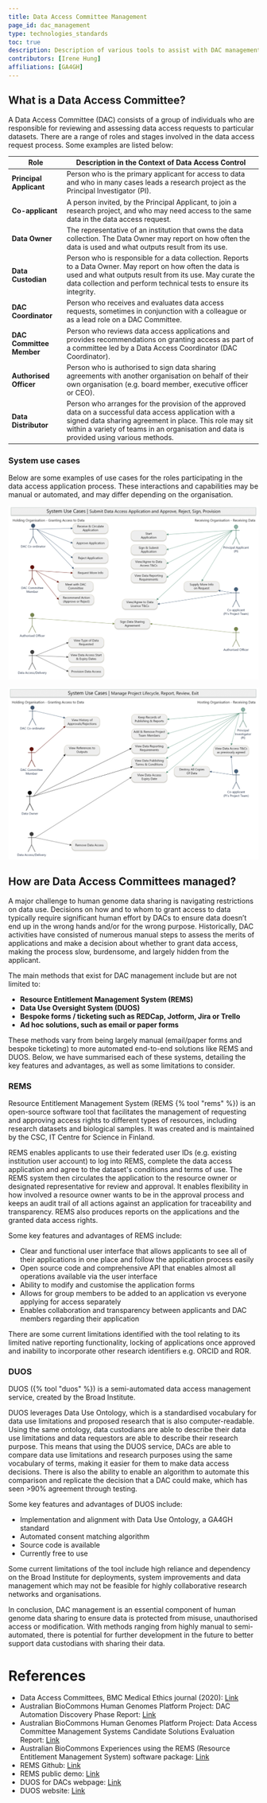 ```yaml
---
title: Data Access Committee Management
page_id: dac_management
type: technologies_standards
toc: true
description: Description of various tools to assist with DAC management.
contributors: [Irene Hung]
affiliations: [GA4GH]
---
```


## What is a Data Access Committee?

A Data Access Committee (DAC) consists of a group of individuals who are responsible for reviewing and assessing data access requests to particular datasets. There are a range of roles and stages involved in the data access request process. Some examples are listed below:

| Role                  | Description in the Context of Data Access Control                                                                                                                                                           |
|-----------------------|-------------------------------------------------------------------------------------------------------------------------------------------------------------------------------------------------------------|
| **Principal Applicant**  | Person who is the primary applicant for access to data and who in many cases leads a research project as the Principal Investigator (PI).                                                                    |
| **Co-applicant**         | A person invited, by the Principal Applicant, to join a research project, and who may need access to the same data in the data access request.                                                               |
| **Data Owner**           | The representative of an institution that owns the data collection. The Data Owner may report on how often the data is used and what outputs result from its use.                                              |
| **Data Custodian**       | Person who is responsible for a data collection. Reports to a Data Owner. May report on how often the data is used and what outputs result from its use. May curate the data collection and perform technical tests to ensure its integrity. |
| **DAC Coordinator**      | Person who receives and evaluates data access requests, sometimes in conjunction with a colleague or as a lead role on a DAC Committee.                                                                      |
| **DAC Committee Member** | Person who reviews data access applications and provides recommendations on granting access as part of a committee led by a Data Access Coordinator (DAC Coordinator).                                         |
| **Authorised Officer**   | Person who is authorised to sign data sharing agreements with another organisation on behalf of their own organisation (e.g. board member, executive officer or CEO).                                          |
| **Data Distributor**     | Person who arranges for the provision of the approved data on a successful data access application with a signed data sharing agreement in place. This role may sit within a variety of teams in an organisation and data is provided using various methods. |

### System use cases

Below are some examples of use cases for the roles participating in the data access application process. These interactions and capabilities may be manual or automated, and may differ depending on the organisation.

![dac_img_1](images/screenshots/dac_img_1.png)

![dac_img_2](images/screenshots/dac_img_2.png)

## How are Data Access Committees managed?

A major challenge to human genome data sharing is navigating restrictions on data use. Decisions on how and to whom to grant access to data typically require significant human effort by DACs to ensure data doesn’t end up in the wrong hands and/or for the wrong purpose. Historically, DAC activities have consisted of numerous manual steps to assess the merits of applications and make a decision about whether to grant data access, making the process slow, burdensome, and largely hidden from the applicant.

The main methods that exist for DAC management include but are not limited to:

- **Resource Entitlement Management System (REMS)**
- **Data Use Oversight System (DUOS)**
- **Bespoke forms / ticketing such as REDCap, Jotform, Jira or Trello**
- **Ad hoc solutions, such as email or paper forms**

These methods vary from being largely manual (email/paper forms and bespoke ticketing) to more automated end-to-end solutions like REMS and DUOS. Below, we have summarised each of these systems, detailing the key features and advantages, as well as some limitations to consider.

### REMS

Resource Entitlement Management System (REMS {% tool "rems" %})  is an open-source software tool that facilitates the management of requesting and approving access rights to different types of resources, including research datasets and biological samples. It was created and is maintained by the CSC, IT Centre for Science in Finland.

REMS enables applicants to use their federated user IDs (e.g. existing institution user account) to log into REMS, complete the data access application and agree to the dataset's conditions and terms of use. The REMS system then circulates the application to the resource owner or designated representative for review and approval. It enables flexibility in how involved a resource owner wants to be in the approval process and keeps an audit trail of all actions against an application for traceability and transparency. REMS also produces reports on the applications and the granted data access rights.

Some key features and advantages of REMS include:

- Clear and functional user interface that allows applicants to see all of their applications in one place and follow the application process easily
- Open source code and comprehensive API that enables almost all operations available via the user interface
- Ability to modify and customise the application forms
- Allows for group members to be added to an application vs everyone applying for access separately
- Enables collaboration and transparency between applicants and DAC members regarding their application

There are some current limitations identified with the tool relating to its limited native reporting functionality, locking of applications once approved and inability to incorporate other research identifiers e.g. ORCID and ROR.

### DUOS

DUOS ({% tool "duos" %}) is a semi-automated data access management service, created by the Broad Institute.

DUOS leverages Data Use Ontology, which is a standardised vocabulary for data use limitations and proposed research that is also computer-readable. Using the same ontology, data custodians are able to describe their data use limitations and data requestors are able to describe their research purpose. This means that using the DUOS service, DACs are able to compare data use limitations and research purposes using the same vocabulary of terms, making it easier for them to make data access decisions. There is also the ability to enable an algorithm to automate this comparison and replicate the decision that a DAC could make, which has seen >90% agreement through testing.

Some key features and advantages of DUOS include:

- Implementation and alignment with Data Use Ontology, a GA4GH standard
- Automated consent matching algorithm
- Source code is available
- Currently free to use

Some current limitations of the tool include high reliance and dependency on the Broad Institute for deployments, system improvements and data management which may not be feasible for highly collaborative research networks and organisations.

In conclusion, DAC management is an essential component of human genome data sharing to ensure data is protected from misuse, unauthorised access or modification. With methods ranging from highly manual to semi-automated, there is potential for further development in the future to better support data custodians with sharing their data.


# References

- Data Access Committees, BMC Medical Ethics journal (2020): [Link](https://bmcmedethics.biomedcentral.com/articles/10.1186/s12910-020-0453-z)
- Australian BioCommons Human Genomes Platform Project: DAC Automation Discovery Phase Report: [Link](https://zenodo.org/records/10781057)
- Australian BioCommons Human Genomes Platform Project: Data Access Committee Management Systems Candidate Solutions Evaluation Report: [Link](https://zenodo.org/records/10720100)
- Australian BioCommons Experiences using the REMS (Resource Entitlement Management System) software package: [Link](https://support.biocommons.org.au/support/solutions/articles/6000266884-experiences-using-the-rems-resource-entitlement-management-system-software-package)
- REMS Github: [Link](https://github.com/CSCfi/rems)
- REMS public demo: [Link](https://rems-demo.rahtiapp.fi/)
- DUOS for DACs webpage: [Link](https://broad-duos.zendesk.com/hc/en-us/articles/360060401131-DUOS-for-DACs)
- DUOS website: [Link](https://duos.broadinstitute.org/)